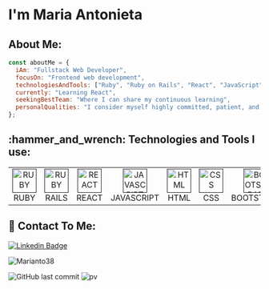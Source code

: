 # I'm Maria Antonieta

<h2 align="left">  About Me: </h2>

```javascript
const aboutMe = {
  iAm: "Fullstack Web Developer",
  focusOn: "Frontend web development",
  technologiesAndTools: ["Ruby", "Ruby on Rails", "React", "JavaScript", "HTML", "CSS", "SASS", "Bootstrap", "Figma"],
  currently: "Learning React",
  seekingBestTeam: "Where I can share my continuous learning",
  personalQualities: "I consider myself highly committed, patient, and empathetic. I believe in collaborative work and continuous improvement."
};
```



<!--
**Marianto38/Marianto38** is a ✨ _special_ ✨ repository because its `README.md` (this file) appears on your GitHub profile.
### Hi there 👋
Here are some ideas to get you started:

- 👩‍💻 Frontend Developer
- 🌱 Currently learning React
- 🔭 Looking for the best team to work
- 🤗 A committed, patient and empathetic person

- 🔭 I’m currently working on ...
- 🌱 I’m currently learning ...
- 👯 I’m looking to collaborate on ...
- 🤔 I’m looking for help with ...
- 💬 Ask me about ...
- 📫 How to reach me: ...
- 😄 Pronouns: ...
- ⚡ Fun fact: ...
-->

<h2 align="left">:hammer_and_wrench: Technologies and Tools I use:</h2>
<table>
  <tr>
    <td align="center" width="96">
      <a href="">
        <img src="https://encrypted-tbn0.gstatic.com/images?q=tbn:ANd9GcSjE0wGoV_PZD6SytASwVO9418mGP2N5WFphg&usqp=CAU" width="48" height="48" alt="RUBY" />
      </a>
      <br>RUBY
    </td>
    <td align="center" width="96">
      <a href="">
        <img src="https://encrypted-tbn0.gstatic.com/images?q=tbn:ANd9GcTYn8qF_0j9RB9yJBoJ62s0Z29wfGeTWw4l9Q&usqp=CAU" width="48" height="48" alt="RUBY" />
      </a>
      <br>RAILS
    </td>
     <td align="center" width="96">
      <a href="">
        <img src="https://encrypted-tbn0.gstatic.com/images?q=tbn:ANd9GcTZU7ROY1McY6_DGlhueA-uyViRSxeSon81hw&usqp=CAU" width="48" height="48" alt="REACT" />
      </a>
      <br>REACT
    </td>
       <td align="center" width="96">
      <a href="">
        <img src="https://encrypted-tbn0.gstatic.com/images?q=tbn:ANd9GcQHbuCfoFhRLwAMVysxRh0R-JZiaC37snDsbg&usqp=CAU" width="48" height="48" alt="JAVASCRIPT" />
      </a>
      <br>JAVASCRIPT
    </td>
    <td align="center" width="96">
      <a href="">
        <img src="https://encrypted-tbn0.gstatic.com/images?q=tbn:ANd9GcTzcf53SSem7c2G_8CDuUXBmLQN9IKOOYGSuA&usqp=CAU" width="48" height="48" alt="HTML" />
      </a>
      <br>HTML
    </td>
      <td align="center" width="96">
      <a href="">
        <img src="https://encrypted-tbn0.gstatic.com/images?q=tbn:ANd9GcTDy7gsOb32vKJRJfCC2fg92r61HRG_jm164A&usqp=CAU" width="48" height="48" alt="CSS" />
      </a>
      <br>CSS
    </td>
    </td>
      <td align="center" width="96">
      <a href="">
        <img src="https://encrypted-tbn0.gstatic.com/images?q=tbn:ANd9GcRI_rrsGCcApPxfUQBskEilllhRGaocM_CrFQ&usqp=CAU" width="48" height="48" alt="BOOTSTRAP" />
      </a>
      <br>BOOTSTRAP
    </td>
        </td>
      <td align="center" width="96">
      <a href="">
        <img src="https://upload.wikimedia.org/wikipedia/commons/3/33/Figma-logo.svg" width="48" height="48" alt="FIGMA" />
      </a>
      <br>FIGMA
    </td>
        </td>
        </td>
      <td align="center" width="96">
      <a href="">
        <img src="https://encrypted-tbn0.gstatic.com/images?q=tbn:ANd9GcQgXuvs0B0-FaI0iAfDKxZk-W2kqDIPHMnqQw&usqp=CAU" width="48" height="48" alt="POSTGRES" />
      </a>
      <br>POSTGRES
    </td>
  </tr>
  
  </tr>
</table>


<h2 align="left"> 📲 Contact To Me: </h2>

[![Linkedin Badge](https://img.shields.io/badge/-LINKEDIN-blue?style=flat-square&logo=Linkedin&logoColor=white&link=https://www.linkedin.com/in/mariaantonietapereira/)](https://www.linkedin.com/in/mariaantonietapereira/)


<img src="https://github-readme-stats.vercel.app/api?username=Marianto38&show_icons=true&theme=dracula&hide=stars,issues" alt="Marianto38" />


![GitHub last commit](https://img.shields.io/github/last-commit/Marianto38/Marianto38)
![pv](https://pageview.vercel.app/?github_user=Marianto38)
